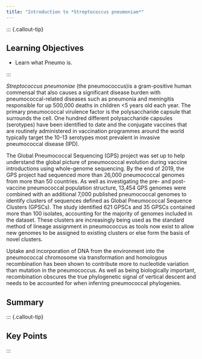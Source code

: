 ```yaml
---
title: "Introduction to *Streptococcus pneumoniae*"
---
```


::: {.callout-tip}
## Learning Objectives

- Learn what Pneumo is.


:::

*Streptococcus pneumoniae* (the pneumococcus)is a gram-positive human commensal that also causes a significant disease burden with pneumococcal-related diseases such as pneumonia and meningitis responsible for up 500,000 deaths in children <5 years old each year.  The primary pneumococcal virulence factor is the polysaccharide capsule that surrounds the cell.  One hundred different polysaccharide capsules (serotypes) have been identified to date and the conjugate vaccines that are routinely administered in vaccination programmes around the world typically target the 10-13 serotypes most prevalent in invasive pneumococcal disease (IPD).

The Global Pneumococcal Sequencing (GPS) project was set up to help understand the global picture of pneumococcal evolution during vaccine introductions using whole-genome sequencing.  By the end of 2019, the GPS project had sequenced more than 26,000 pneumococcal genomes from more than 50 countries.  As well as investigating the pre- and post-vaccine pneumococcal population structure, 13,454 GPS genomes were combined with an additional 7,000 published pneumococcal genomes to identify clusters of sequences defined as Global Pneumococcal Sequence Clusters (GPSCs).  The study identified 621 GPSCs and 35 GPSCs contained more than 100 isolates, accounting for the majority of genomes included in the dataset.  These clusters are increasingly being used as the standard method of lineage assignment in pneumococcus as tools now exist to allow new genomes to be assigned to existing clusters or else form the basis of novel clusters.

Uptake and incorporation of DNA from the environment into the pneumococcal chromosome via transformation and homologous recombination has been shown to contribute more to nucleotide variation than mutation in the pneumococcus.  As well as being biologically important, recombination obscures the true phylogenetic signal of vertical descent and needs to be accounted for when inferring pneumococcal phylogenies. 

## Summary

::: {.callout-tip}
## Key Points

:::